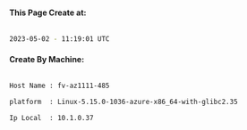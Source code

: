 
   
#### This Page Create at:

```bash

2023-05-02 - 11:19:01 UTC

```

#### Create By Machine:

```bash

Host Name : fv-az1111-485

platform  : Linux-5.15.0-1036-azure-x86_64-with-glibc2.35

Ip Local  : 10.1.0.37

```

